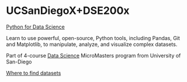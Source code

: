 # UCSanDiegoX+DSE200x

[Python for Data Science](https://www.edx.org/course/python-for-data-science)

Learn to use powerful, open-source, Python tools, including Pandas, Git and Matplotlib, to manipulate, analyze, and visualize complex datasets.

Part of 4-course [Data Science](https://www.edx.org/micromasters/data-science) MicroMasters program from University of San-Diego


[Where to find datasets](#Where_to_find_datasets)

